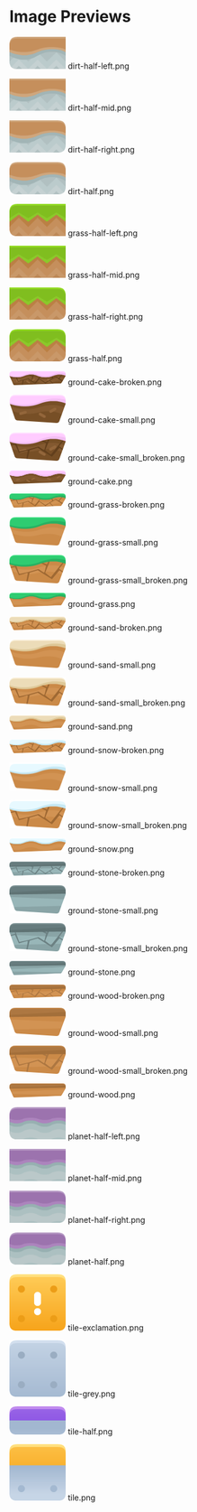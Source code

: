 # Image Previews

<img src="dirt-half-left.png" style="max-width:100px;" /> dirt-half-left.png<br>

<img src="dirt-half-mid.png" style="max-width:100px;" /> dirt-half-mid.png<br>

<img src="dirt-half-right.png" style="max-width:100px;" /> dirt-half-right.png<br>

<img src="dirt-half.png" style="max-width:100px;" /> dirt-half.png<br>

<img src="grass-half-left.png" style="max-width:100px;" /> grass-half-left.png<br>

<img src="grass-half-mid.png" style="max-width:100px;" /> grass-half-mid.png<br>

<img src="grass-half-right.png" style="max-width:100px;" /> grass-half-right.png<br>

<img src="grass-half.png" style="max-width:100px;" /> grass-half.png<br>

<img src="ground-cake-broken.png" style="max-width:100px;" /> ground-cake-broken.png<br>

<img src="ground-cake-small.png" style="max-width:100px;" /> ground-cake-small.png<br>

<img src="ground-cake-small_broken.png" style="max-width:100px;" /> ground-cake-small_broken.png<br>

<img src="ground-cake.png" style="max-width:100px;" /> ground-cake.png<br>

<img src="ground-grass-broken.png" style="max-width:100px;" /> ground-grass-broken.png<br>

<img src="ground-grass-small.png" style="max-width:100px;" /> ground-grass-small.png<br>

<img src="ground-grass-small_broken.png" style="max-width:100px;" /> ground-grass-small_broken.png<br>

<img src="ground-grass.png" style="max-width:100px;" /> ground-grass.png<br>

<img src="ground-sand-broken.png" style="max-width:100px;" /> ground-sand-broken.png<br>

<img src="ground-sand-small.png" style="max-width:100px;" /> ground-sand-small.png<br>

<img src="ground-sand-small_broken.png" style="max-width:100px;" /> ground-sand-small_broken.png<br>

<img src="ground-sand.png" style="max-width:100px;" /> ground-sand.png<br>

<img src="ground-snow-broken.png" style="max-width:100px;" /> ground-snow-broken.png<br>

<img src="ground-snow-small.png" style="max-width:100px;" /> ground-snow-small.png<br>

<img src="ground-snow-small_broken.png" style="max-width:100px;" /> ground-snow-small_broken.png<br>

<img src="ground-snow.png" style="max-width:100px;" /> ground-snow.png<br>

<img src="ground-stone-broken.png" style="max-width:100px;" /> ground-stone-broken.png<br>

<img src="ground-stone-small.png" style="max-width:100px;" /> ground-stone-small.png<br>

<img src="ground-stone-small_broken.png" style="max-width:100px;" /> ground-stone-small_broken.png<br>

<img src="ground-stone.png" style="max-width:100px;" /> ground-stone.png<br>

<img src="ground-wood-broken.png" style="max-width:100px;" /> ground-wood-broken.png<br>

<img src="ground-wood-small.png" style="max-width:100px;" /> ground-wood-small.png<br>

<img src="ground-wood-small_broken.png" style="max-width:100px;" /> ground-wood-small_broken.png<br>

<img src="ground-wood.png" style="max-width:100px;" /> ground-wood.png<br>

<img src="planet-half-left.png" style="max-width:100px;" /> planet-half-left.png<br>

<img src="planet-half-mid.png" style="max-width:100px;" /> planet-half-mid.png<br>

<img src="planet-half-right.png" style="max-width:100px;" /> planet-half-right.png<br>

<img src="planet-half.png" style="max-width:100px;" /> planet-half.png<br>

<img src="tile-exclamation.png" style="max-width:100px;" /> tile-exclamation.png<br>

<img src="tile-grey.png" style="max-width:100px;" /> tile-grey.png<br>

<img src="tile-half.png" style="max-width:100px;" /> tile-half.png<br>

<img src="tile.png" style="max-width:100px;" /> tile.png<br>

